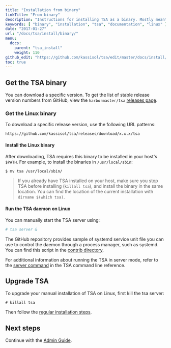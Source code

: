 ```yaml
---
title: "Installation from binary"
linkTitle: "From binary"
description: "Instructions for installing TSA as a binary. Mostly meant for hackers who want to try out TSA on a variety of environments."
keywords: [ "binary", "installation", "tsa", "documentation", "linux" ]
date: "2017-01-27"
url: "/docs/tsa/install/binary/"
menu:
  docs:
    parent: "tsa_install"
    weight: 110
github_edit: "https://github.com/kassisol/tsa/edit/master/docs/install/binary.md"
toc: true
---
```


## Get the TSA binary

You can download a specific version. To get the list of stable
release version numbers from GitHub, view the `harbormaster/tsa`
[releases page](https://github.com/kassisol/tsa/releases).


### Get the Linux binary

To download a specific release version, use the following
URL patterns:

```
https://github.com/kassisol/tsa/releases/download/x.x.x/tsa
```


#### Install the Linux binary

After downloading, TSA requires this binary to be installed in your host's `$PATH`.
For example, to install the binaries in `/usr/local/sbin`:

```bash
$ mv tsa /usr/local/sbin/
```

> If you already have TSA installed on your host, make sure you
> stop TSA before installing (`killall tsa`), and install the binary
> in the same location. You can find the location of the current installation
> with `dirname $(which tsa)`.


#### Run the TSA daemon on Linux

You can manually start the TSA server using:

```bash
# tsa server &
```

The GitHub repository provides sample of systemd service unit file you can use to control
the daemon through a process manager, such as systemd. You can find
this script in the [contrib directory](https://github.com/kassisol/tsa/tree/master/contrib/init/systemd).

For additional information about running the TSA in server mode, refer to
the [server command](../reference/commandline/server.md) in the TSA command
line reference.

## Upgrade TSA

To upgrade your manual installation of TSA on Linux, first kill the tsa
server:

```
# killall tsa
```

Then follow the [regular installation steps](#get-the-linux-binaries).

## Next steps

Continue with the [Admin Guide](../admin/index.md).
